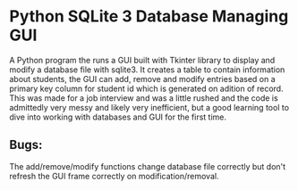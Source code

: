 # Python SQLite 3 Database Managing GUI
A Python program the runs a GUI built with Tkinter library to display and modify a database file with sqlite3. It creates a table 
to contain information about students, the GUI can add, remove and modify entries based on a primary key column for student id which
is generated on adition of record. This was made for a job interview and was a little rushed and the code is admittedly very messy and 
likely very inefficient, but a good learning tool to dive into working with databases and GUI for the first time.

## Bugs:
The add/remove/modify functions change database file correctly but don't refresh the GUI frame correctly on modification/removal.



